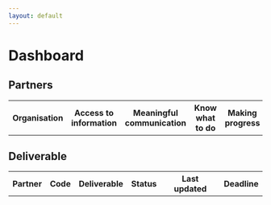 ```yaml
---
layout: default
---
```


# Dashboard

## Partners

<table id="partners-table">
  <tr>
    <th>
      Organisation
    </th>
    <th>
      Access to information
    </th>
    <th>
      Meaningful communication
    </th>
    <th>
      Know what to do
    </th>
    <th>
      Making progress
    </th>
    <th>
      Creating value
    </th>
    <th>
      Updated
    </th>
  </tr>
</table>

## Deliverable

<table id="deliverables-table">
  <tr>
    <th>
      Partner
    </th>
    <th>
      Code
    </th>
    <th>
      Deliverable
    </th>
    <th>
      Status
    </th>
    <th>
      Last updated
    </th>
    <th>
      Deadline
    </th>

  </tr>
</table>

<style>
  #partners-table td[data-value="yes"] {
    background-color: green;
  }
  #partners-table td[data-value="no"] {
    background-color: orange;
  }

  td[data-header="timestamp"] {
    opacity: 0.5;
  }
</style>

<script language="javascript">
  // The URL to the shared Google Sheet that generates a CSV
  var CSVURL = 'https://docs.google.com/spreadsheets/d/e/2PACX-1vSzI-71Vpm9GyNXHmqwWsPi8Ps3h4d-EgBLiZ-H3IMtSM3LIZqSIKZQldUlp0GNEB3nVNJMLOypweyR/pub?gid=1227236263&single=true&output=csv'

  // Function to retrieve the CSV from the server
  function getCSV(url, callback) {
    var xhr = new XMLHttpRequest()
    var allText;

    xhr.open("GET", url, false);
    xhr.onreadystatechange = function () {
        if(xhr.readyState === 4)
            if(xhr.status === 200 || xhr.status == 0)
                callback(xhr.responseText)
    }

    xhr.send()
  }

  // Parse the CSV into an object
  function parseCSV(csv, callback) {
    var rows = []
    
    // Trim unnecessary quotation marks
    csv.replace('"', '')
    
    // Split the CSV at every newline
    var csvArray = csv.split('\n')

    // Take the first string in the array, make it into a new array by splitting it at the commas 
    var headers = csvArray[0].split(',')

    // Remove extra padding or spaces from the headers
    headers.forEach(function (header, index) {
      headers[index] = header.trim()
    })

    // Remove the headers from the CSV array
    csvArray = csvArray.splice(1)

    csvArray.forEach(function (string) {
      // Split every row at the commas
      var row = string.split(',')
      
      // Create an Object for each row
      var obj = {}
      
      // Add each existing value to the object
      row.forEach(function (item, index) {
        if (item != "" && item != undefined) {
          obj[headers[index]] = item
        }
      })

      // Add the Object to the rows array
      rows.push(obj)
    })

    callback(rows)
  }

  function getDeliverableStatuses (rows) {
    var el = document.getElementById('deliverables-table')

    rows.forEach(function (currentRow) {

      for (key in currentRow) {
        var value = currentRow[key]
        startsWithD = (/^D[1-9]/.test(key))

        if (value && startsWithD) {
          var rowEl = document.createElement("tr")

          var keyArray = key.split('	')
          var deliverable = {
            key: key,
            status: value,
            name: keyArray[1],
            code: keyArray[0],
            timestamp: currentRow['Timestamp'],
            organisation: currentRow['Your organisation']
          }
          var rowData = [deliverable.organisation, deliverable.code, deliverable.name, deliverable.status, deliverable.timestamp]

          rowData.forEach(function (currentData) {
            var cellEl = document.createElement("td")
            var contents = currentData.toString().trim()
            cellEl.setAttribute('data-value', contents.replace(/ /g, '-').toLowerCase())
            cellEl.innerText = contents
            rowEl.appendChild(cellEl)
          })

          el.appendChild(rowEl)

        }
      }
    })
  }

  // Generates the partner statusses table
  function getPartnerStatuses (rows) {
    var headers = ['Your organisation', 'We have easy access to the information we need', 'We have meaningful communication with other partners', 'We know what to do', 'We are making progress', 'We are creating value', 'Timestamp']

    var el = document.getElementById('partners-table')

    rows.forEach(function (currentRow) {
      var rowEl = document.createElement("tr")

      headers.forEach(function(currentHeader) {
        var cellEl = document.createElement("td")
        var contents = currentRow[currentHeader].toString().trim()
        cellEl.innerText = contents
        cellEl.setAttribute('data-value', contents.replace(/ /g, '-').toLowerCase())
        cellEl.setAttribute('data-header', currentHeader.replace(/ /g, '-').toLowerCase())
        rowEl.appendChild(cellEl)
      })

      el.appendChild(rowEl)
    })

  }

  getCSV(
    CSVURL,
    function (response) { 
      parseCSV(
        response, 
        function (rows) {
          getPartnerStatuses(rows)
          getDeliverableStatuses(rows)
          window.v = rows
        }
      ) 
    })
</script>
